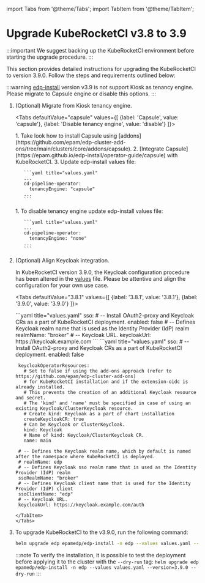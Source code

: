 import Tabs from '@theme/Tabs';
import TabItem from '@theme/TabItem';

# Upgrade KubeRocketCI v3.8 to 3.9

<head>
  <link rel="canonical" href="https://docs.kuberocketci.io/docs/operator-guide/upgrade/upgrade-edp-3.9/" />
</head>

:::important
  We suggest backing up the KubeRocketCI environment before starting the upgrade procedure.
:::

This section provides detailed instructions for upgrading the KubeRocketCI to version 3.9.0. Follow the steps and requirements outlined below:

:::warning
  [edp-install](https://github.com/epam/edp-install/tree/v3.9.0) version v3.9 is not support Kiosk as tenancy engine. Please migrate to Capsule engine or disable this options.
:::

1. (Optional) Migrate from Kiosk tenancy engine.

    <Tabs
      defaultValue="capsule"
      values={[
        {label: 'Capsule', value: 'capsule'},
        {label: 'Disable tenancy engine', value: 'disable'}
      ]}>

      <TabItem value="capsule">
      1. Take look how to install Capsule using [addons](https://github.com/epam/edp-cluster-add-ons/tree/main/clusters/core/addons/capsule).
      2. [Integrate Capsule](https://epam.github.io/edp-install/operator-guide/capsule) with KubeRocketCI.
      3. Update edp-install values file:

          ```yaml title="values.yaml"
          ...
          cd-pipeline-operator:
            tenancyEngine: "capsule"
          ...
          ```
      </TabItem>

      <TabItem value="disable">
      1. To disable tenancy engine update edp-install values file:

          ```yaml title="values.yaml"
          ...
          cd-pipeline-operator:
            tenancyEngine: "none"
          ...
          ```
      </TabItem>
    </Tabs>

2. (Optional) Align Keycloak integration.

    In KubeRocketCI version 3.9.0, the Keycloak configuration procedure has been altered in the [values](https://github.com/epam/edp-install/blob/v3.9.0/deploy-templates/values.yaml#L461) file. Please be attentive and align the configuration for your own use case.

    <Tabs
      defaultValue="3.8.1"
      values={[
        {label: '3.8.1', value: '3.8.1'},
        {label: '3.9.0', value: '3.9.0'}
      ]}>

      <TabItem value="3.8.1">
      ```yaml title="values.yaml"
      sso:
        # -- Install OAuth2-proxy and Keycloak CRs as a part of KubeRocketCI deployment.
        enabled: false
        # -- Defines Keycloak realm name that is used as the Identity Provider (IdP) realm
        realmName: "broker"
        # -- Keycloak URL.
        keycloakUrl: https://keycloak.example.com
      ```
      </TabItem>

      <TabItem value="3.9.0">
      ```yaml title="values.yaml"
      sso:
        # -- Install OAuth2-proxy and Keycloak CRs as a part of KubeRocketCI deployment.
        enabled: false

        keycloakOperatorResources:
          # Set to false if using the add-ons approach (refer to https://github.com/epam/edp-cluster-add-ons)
          # for KubeRocketCI installation and if the extension-oidc is already installed.
          # This prevents the creation of an additional Keycloak resource and secret.
          # The 'kind' and 'name' must be specified in case of using an existing Keycloak/ClusterKeycloak resource.
          # Create kind: Keycloak as a part of chart installation
          createKeycloakCR: true
          # Can be Keycloak or ClusterKeycloak.
          kind: Keycloak
          # Name of kind: Keycloak/ClusterKeycloak CR.
          name: main

        # -- Defines the Keycloak realm name, which by default is named after the namespace where KubeRocketCI is deployed.
        # realmName: edp
        # -- Defines Keycloak sso realm name that is used as the Identity Provider (IdP) realm
        ssoRealmName: "broker"
        # -- Defines Keycloak client name that is used for the Identity Provider (IdP) client
        ssoClientName: "edp"
        # -- Keycloak URL.
        keycloakUrl: https://keycloak.example.com/auth
      ```
      </TabItem>
    </Tabs>

3. To upgrade KubeRocketCI to the v3.9.0, run the following command:

    ```bash
    helm upgrade edp epamedp/edp-install -n edp --values values.yaml --version=3.9.0
    ```

    :::note
      To verify the installation, it is possible to test the deployment before applying it to the cluster with the `--dry-run` tag:
      `helm upgrade edp epamedp/edp-install -n edp --values values.yaml --version=3.9.0 --dry-run`
    :::
